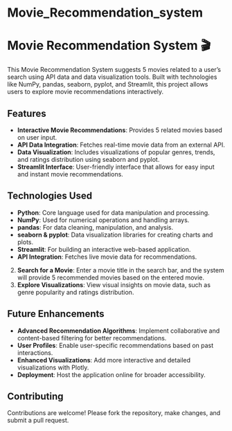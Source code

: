 # Movie_Recommendation_system


# Movie Recommendation System 🎬

This Movie Recommendation System suggests 5 movies related to a user’s search using API data and data visualization tools. Built with technologies like NumPy, pandas, seaborn, pyplot, and Streamlit, this project allows users to explore movie recommendations interactively.

## Features

- **Interactive Movie Recommendations**: Provides 5 related movies based on user input.
- **API Data Integration**: Fetches real-time movie data from an external API.
- **Data Visualization**: Includes visualizations of popular genres, trends, and ratings distribution using seaborn and pyplot.
- **Streamlit Interface**: User-friendly interface that allows for easy input and instant movie recommendations.

## Technologies Used

- **Python**: Core language used for data manipulation and processing.
- **NumPy**: Used for numerical operations and handling arrays.
- **pandas**: For data cleaning, manipulation, and analysis.
- **seaborn & pyplot**: Data visualization libraries for creating charts and plots.
- **Streamlit**: For building an interactive web-based application.
- **API Integration**: Fetches live movie data for recommendations.


2. **Search for a Movie**: Enter a movie title in the search bar, and the system will provide 5 recommended movies based on the entered movie.
3. **Explore Visualizations**: View visual insights on movie data, such as genre popularity and ratings distribution.


## Future Enhancements

- **Advanced Recommendation Algorithms**: Implement collaborative and content-based filtering for better recommendations.
- **User Profiles**: Enable user-specific recommendations based on past interactions.
- **Enhanced Visualizations**: Add more interactive and detailed visualizations with Plotly.
- **Deployment**: Host the application online for broader accessibility.

## Contributing

Contributions are welcome! Please fork the repository, make changes, and submit a pull request.


